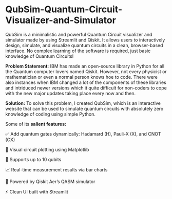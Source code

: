 # QubSim-Quantum-Circuit-Visualizer-and-Simulator
QubSim is a minimalistic and powerful Quantum Circuit visualizer and simulator made by using Streamlit and Qiskit. It allows users to interactively design, simulate, and visualize quantum circuits in a clean, browser-based interface. No complex learning of the software is required, just basic knowledge of Quantum Circuits! 

**Problem Statement:** IBM has made an open-source library in Python for all the Quantum computer lovers named Qiskit. However, not every physicist or mathematician or even a normal person knows hoe to code. There were also instances when IBM changed a lot of the components of these libraries and intriduced newer versions which it quite difficult for non-coders to cope with the new major updates taking place every now and then. 

**Solution:** To solve this problem, I created QubSim, which is an interactive website that can be used to simulate quantum circuits with absolutely zero knowledge of coding using simple Python. 

Some of its **salient features:**

✅ Add quantum gates dynamically: Hadamard (H), Pauli-X (X), and CNOT (CX)

🧩 Visual circuit plotting using Matplotlib

🎯 Supports up to 10 qubits

📈 Real-time measurement results via bar charts

🔬 Powered by Qiskit Aer’s QASM simulator

⚡ Clean UI built with Streamlit
